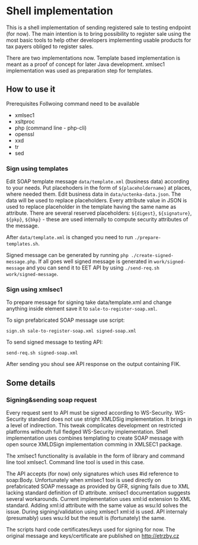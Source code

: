 # Shell implementation

This is a shell implementation of sending registered sale to testing endpoint (for now). The main intention 
is to bring possibility to register sale using the most basic tools to help other developers implementing 
usable products for tax payers obliged to register sales.

There are two implementations now. Template based implementation is meant as a proof of concept for later Java development. 
xmlsec1 implementation was used as preparation step for templates.

## How to use it
Prerequisites
Follwoing command need to be available
* xmlsec1
* xsltproc
* php (command line - php-cli)
* openssl
* xxd
* tr
* sed

### Sign using templates
Edit SOAP template message `data/template.xml` (business data) according to your needs. Put placehoders in the form of `${placeholdername}` at places, where needed them.  Edit business data in `data/uctenka-data.json`. The data will be used to replace placeholders. Every attribute value in JSON is used to replace placeholder in the template having the same name as attribute. There are several reserved placeholders: `${digest}`, `${signature}`, `${pkp}`, `${bkp}` - these are used internally to compute security attributes of the message.   

After `data/template.xml` is changed you need to run `./prepare-templates.sh`.

Signed message can be generated by running `php ./create-signed-message.php`. If all goes well signed message is generated in `work/signed-message` and you can send it to EET API by using `./send-req.sh work/signed-message`.

### Sign using xmlsec1
To prepare message for signing take data/template.xml and change anything inside element <Trzby> 
save it to `sale-to-register-soap.xml`.

To sign prefabricated SOAP message use script:

`sign.sh sale-to-register-soap.xml signed-soap.xml`

To send signed message to testing API:

`send-req.sh signed-soap.xml`

After sending you shoul see API response on the output containing FIK.

## Some details
### Signing&sending soap request 
Every request sent to API must be signed according to WS-Security. WS-Security standard does not use stright 
XMLDSig implementation. It brings in a level of indirection. This tweak complicates development on restricted 
platforms withouth full fledged WS-Security implementation. Shell implementation uses combines templating to 
create SOAP message with open source XMLDSign implementation comming in XMLSEC1 package.

The xmlsec1 functionality is available in the form of library and command line tool xmlsec1. Command line tool 
is used in this case. 

The API accepts (for now) only signatures which uses #id reference to soap:Body. Unfortunately when xmlsec1 tool is 
used directly on prefabricated SOAP message as provided by GFR, signing fails due to XML lacking standard definition 
of ID attribute. xmlsec1 documentation suggests several workarounds. Current implementation uses xml:id extension 
to XML standard. Adding xml:id attribute with the same value as wsu:Id solves the issue. 
During signing/validation using xmlsec1 xml:id is used. API internaly (presumably) uses wsu:Id but the result is (fortunately)
the same.   


The scripts hard code certificates/keys used for signing for now. The original message and keys/certificate 
are published on http://etrzby.cz
